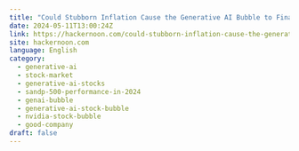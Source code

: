 ```yaml
---
title: "Could Stubborn Inflation Cause the Generative AI Bubble to Finally Burst on Wall Street?"
date: 2024-05-11T13:00:24Z
link: https://hackernoon.com/could-stubborn-inflation-cause-the-generative-ai-bubble-to-finally-burst-on-wall-street?source=rss&utm_medium=RSS&utm_source=news.12bit.vn
site: hackernoon.com
language: English
category:
  - generative-ai
  - stock-market
  - generative-ai-stocks
  - sandp-500-performance-in-2024
  - genai-bubble
  - generative-ai-stock-bubble
  - nvidia-stock-bubble
  - good-company
draft: false
---
```

